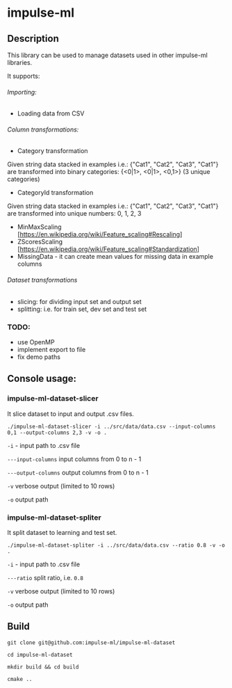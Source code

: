 # impulse-ml

## Description

This library can be used to manage datasets used in other impulse-ml
libraries.

It supports:

###### Importing:
 - Loading data from CSV

###### Column transformations:
 - Category transformation

Given string data stacked in examples i.e.: {"Cat1", "Cat2", "Cat3", "Cat1"}
are transformed into binary categories: {<0|1>, <0|1>, <0,1>}
(3 unique categories)

 - CategoryId transformation

Given string data stacked in examples i.e.: {"Cat1", "Cat2", "Cat3", "Cat1"}
are transformed into unique numbers: 0, 1, 2, 3

 - MinMaxScaling [https://en.wikipedia.org/wiki/Feature_scaling#Rescaling]
 - ZScoresScaling [https://en.wikipedia.org/wiki/Feature_scaling#Standardization]
 - MissingData - it can create mean values for missing data in example columns

###### Dataset transformations

 - slicing: for dividing input set and output set
 - splitting: i.e. for train set, dev set and test set

### TODO:
 - use OpenMP
 - implement export to file
 - fix demo paths

## Console usage:

### impulse-ml-dataset-slicer

It slice dataset to input and output .csv files.

```./impulse-ml-dataset-slicer -i ../src/data/data.csv --input-columns 0,1 --output-columns 2,3 -v -o .```

```-i``` - input path to .csv file

```---input-columns``` input columns from 0 to n - 1

```---output-columns``` output columns from 0 to n - 1

```-v``` verbose output (limited to 10 rows)

```-o``` output path

### impulse-ml-dataset-spliter

It split dataset to learning and test set.

```./impulse-ml-dataset-spliter -i ../src/data/data.csv --ratio 0.8 -v -o .```

```-i``` - input path to .csv file

```---ratio``` split ratio, i.e. ```0.8```

```-v``` verbose output (limited to 10 rows)

```-o``` output path

## Build

```git clone git@github.com:impulse-ml/impulse-ml-dataset```

```cd impulse-ml-dataset```

```mkdir build && cd build```

```cmake ..```
